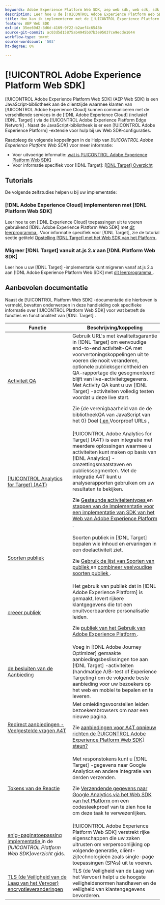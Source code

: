 ```yaml
---
keywords: Adobe Experience Platform Web SDK, aep web sdk, web sdk, sdk, adobe Experience cloud, platform edge network, adobe Experience platform edge network, edge network, aep edge network, Adobe Experience Platform Web SDK0
description: Leer hoe u de [!UICONTROL Adobe Experience Platform Web SDK] kunt gebruiken om te communiceren met de verschillende services in de [!UICONTROL Adobe Experience Cloud] tot en met de [!UICONTROL AEP Edge Network] .
title: Hoe kan ik implementeren met de [!UICONTROL Experience Platform Web SDK] ?
feature: AEP Web SDK
exl-id: 35ee60d2-3d6d-4169-9f22-b2aef4c6548b
source-git-commit: ac03d5d15875ab4945b07b3e95037ce9ecde1044
workflow-type: tm+mt
source-wordcount: '503'
ht-degree: 0%

---
```


# [!UICONTROL Adobe Experience Platform Web SDK]

[!UICONTROL Adobe Experience Platform Web SDK] (AEP Web SDK) is een JavaScript-bibliotheek aan de clientzijde waarmee klanten van [!UICONTROL Adobe Experience Cloud] kunnen communiceren met de verschillende services in de [!DNL Adobe Experience Cloud] (inclusief [!DNL Target] ) via de [!UICONTROL Adobe Experience Platform Edge Network] . Naast de JavaScript-bibliotheek is er een [!UICONTROL Adobe Experience Platform] -extensie voor hulp bij uw Web SDK-configuraties.

Raadpleeg de volgende koppelingen in de Help van *[!UICONTROL Adobe Experience Platform Web SDK]* voor meer informatie:

* Voor uitvoerige informatie: [ wat is [!UICONTROL Adobe Experience Platform Web SDK] ](https://experienceleague.adobe.com/docs/experience-platform/edge/home.html)
* Voor informatie specifiek voor [!DNL Target]: [[!DNL Target]  Overzicht ](https://experienceleague.adobe.com/docs/experience-platform/edge/personalization/adobe-target/target-overview.html)

## Tutorials

De volgende zelfstudies helpen u bij uw implementatie:

### [!DNL Adobe Experience Cloud] implementeren met [!DNL Platform Web SDK]

Leer hoe te om [!DNL Experience Cloud] toepassingen uit te voeren gebruikend [!DNL Adobe Experience Platform Web SDK] met [ dit leerprogramma ](https://experienceleague.adobe.com/docs/platform-learn/implement-web-sdk/overview.html). Voor informatie specifiek voor [!DNL Target], zie de tutorial sectie getiteld [ Opstelling  [!DNL Target]  met het Web SDK van het Platform ](https://experienceleague.adobe.com/docs/platform-learn/implement-web-sdk/applications-setup/setup-target.html).

### Migreer [!DNL Target] vanuit at.js 2.*x* aan [!DNL Platform Web SDK]

Leer hoe u uw [!DNL Target] -implementatie kunt migreren vanaf at.js 2.*x* aan [!DNL Adobe Experience Platform Web SDK] met [ dit leerprogramma ](https://experienceleague.adobe.com/docs/platform-learn/migrate-target-to-websdk/introduction.html).

## Aanbevolen documentatie

Naast de [!UICONTROL Platform Web SDK] -documentatie die hierboven is vermeld, bevatten onderwerpen in deze handleiding ook specifieke informatie over [!UICONTROL Platform Web SDK] voor wat betreft de functies en functionaliteit van [!DNL Target] .

| Functie | Beschrijving/koppeling |
| --- | --- |
| [ Activiteit QA ](https://experienceleague.adobe.com/docs/target/using/activities/activity-qa/activity-qa.html) | Gebruik URL&#39;s met kwaliteitsgarantie in [!DNL Target] om eenvoudige end-to-end activiteit-QA met voorvertoningskoppelingen uit te voeren die nooit veranderen, optionele publieksgerichtheid en QA-rapportage die gesegmenteerd blijft van live-activiteitgegevens. Met Activity QA kunt u uw [!DNL Target] -activiteiten volledig testen voordat u deze live start.<p>Zie {de verenigbaarheid van de de bibliotheekQA van JavaScript van het 0} Doel {[ en ](https://experienceleague.adobe.com/docs/target/using/activities/activity-qa/activity-qa.html#compatibility) Voorproef URLs [.](https://experienceleague.adobe.com/docs/target/using/activities/activity-qa/activity-qa.html#preview) |
| [[!UICONTROL Analytics for Target] (A4T) ](https://experienceleague.adobe.com/docs/target/using/integrate/a4t/a4t.html) | [!UICONTROL Adobe Analytics for Target] (A4T) is een integratie met meerdere oplossingen waarmee u activiteiten kunt maken op basis van [!DNL Analytics] -omzettingsmaatstaven en publiekssegmenten. Met de integratie A4T kunt u analyserapporten gebruiken om uw resultaten te bekijken.<p>Zie [ Gesteunde activiteitentypes ](https://experienceleague.adobe.com/docs/target/using/integrate/a4t/a4t.html#section_F487896214BF4803AF78C552EF1669AA) en [ stappen van de Implementatie voor een implementatie van SDK van het Web van Adobe Experience Platform ](https://experienceleague.adobe.com/docs/target/using/integrate/a4t/a4timplementation.html#platform). |
| [ Soorten publiek ](https://experienceleague.adobe.com/docs/target/using/audiences/target.html) | Soorten publiek in [!DNL Target] bepalen wie inhoud en ervaringen in een doelactiviteit ziet.<p>Zie [ Gebruik de lijst van Soorten van publiek ](https://experienceleague.adobe.com/docs/target/using/audiences/create-audiences/audiences.html#use-list) en [ combineer veelvoudige soorten publiek ](https://experienceleague.adobe.com/docs/target/using/audiences/combining-multiple-audiences.html). |
| [ creeer publiek ](https://experienceleague.adobe.com/docs/target/using/audiences/create-audiences/audiences.html) | Het gebruik van publiek dat in [!DNL Adobe Experience Platform] is gemaakt, levert rijkere klantgegevens die tot een onuitvoerbaardere personalisatie leiden.<p>Zie [ publiek van het Gebruik van Adobe Experience Platform ](https://experienceleague.adobe.com/docs/target/using/audiences/create-audiences/audiences.html#aep). |
| [ de besluiten van de Aanbieding ](https://experienceleague.adobe.com/docs/target/using/integrate/ajo/offer-decision.html) | Voeg in [!DNL Adobe Journey Optimizer] gemaakte aanbiedingsbeslissingen toe aan [!DNL Target] -activiteiten (handmatige A/B-test of Experience Targeting) om de volgende beste aanbieding voor uw bezoekers op het web en mobiel te bepalen en te leveren. |
| [ Redirect aanbiedingen - Veelgestelde vragen A4T ](https://experienceleague.adobe.com/docs/target/using/integrate/a4t/a4t-faq/a4t-faq-redirect-offers.html) | Met omleidingsvoorstellen leiden bezoekersbrowsers om naar een nieuwe pagina.<p>Zie [ aanbiedingen voor A4T opnieuw richten de [!UICONTROL Adobe Experience Platform Web SDK] steun?](https://experienceleague.adobe.com/docs/target/using/integrate/a4t/a4t-faq/a4t-faq-redirect-offers.html#platform) |
| [ Tokens van de Reactie ](https://experienceleague.adobe.com/docs/target/using/administer/response-tokens.html) | Met responstokens kunt u [!DNL Target] -gegevens naar Google Analytics en andere integratie van derden verzenden.<p>Zie [ Verzendende gegevens naar Google Analytics via het Web SDK van het Platform ](https://experienceleague.adobe.com/docs/target/using/administer/response-tokens.html#sending-data-to-google-analytics-via-platform-web-sdk) om een codesteekproef van te zien hoe te om deze taak te verwezenlijken. |
| [ enig-paginatoepassing implementatie ](https://experienceleague.adobe.com/docs/experience-platform/edge/personalization/adobe-target/spa-implementation.html) in de *[!UICONTROL Platform Web SDK]overzicht* gids. | [!UICONTROL Adobe Experience Platform Web SDK] verstrekt rijke eigenschappen die uw zaken uitrusten om verpersoonlijking op volgende generatie, cliënt-zijtechnologieën zoals single-page toepassingen (SPAs) uit te voeren. |
| [ TLS (de Veiligheid van de Laag van het Vervoer) encryptieveranderingen ](/help/dev/before-implement/tls-transport-layer-security-encryption.md) | TLS (de Veiligheid van de Laag van het Vervoer) helpt u de hoogste veiligheidsnormen handhaven en de veiligheid van klantengegevens bevorderen. |
